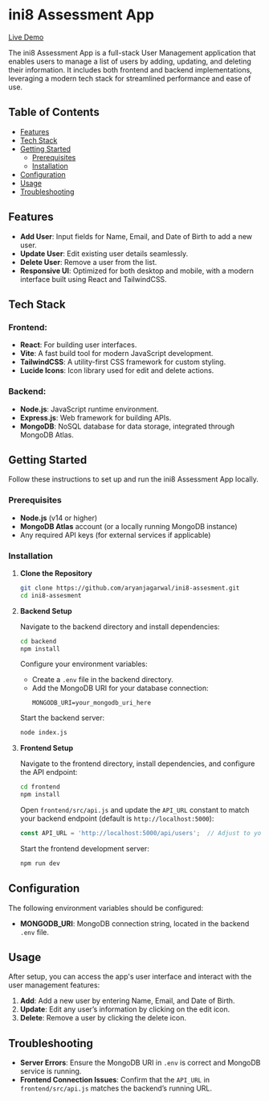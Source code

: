 # ini8 Assessment App

[Live Demo](https://ini8-assesment.vercel.app/)

The ini8 Assessment App is a full-stack User Management application that enables users to manage a list of users by adding, updating, and deleting their information. It includes both frontend and backend implementations, leveraging a modern tech stack for streamlined performance and ease of use.

## Table of Contents
- [Features](#features)
- [Tech Stack](#tech-stack)
- [Getting Started](#getting-started)
  - [Prerequisites](#prerequisites)
  - [Installation](#installation)
- [Configuration](#configuration)
- [Usage](#usage)
- [Troubleshooting](#troubleshooting)

## Features

- **Add User**: Input fields for Name, Email, and Date of Birth to add a new user.
- **Update User**: Edit existing user details seamlessly.
- **Delete User**: Remove a user from the list.
- **Responsive UI**: Optimized for both desktop and mobile, with a modern interface built using React and TailwindCSS.

## Tech Stack

### Frontend:
- **React**: For building user interfaces.
- **Vite**: A fast build tool for modern JavaScript development.
- **TailwindCSS**: A utility-first CSS framework for custom styling.
- **Lucide Icons**: Icon library used for edit and delete actions.

### Backend:
- **Node.js**: JavaScript runtime environment.
- **Express.js**: Web framework for building APIs.
- **MongoDB**: NoSQL database for data storage, integrated through MongoDB Atlas.

## Getting Started

Follow these instructions to set up and run the ini8 Assessment App locally.

### Prerequisites
- **Node.js** (v14 or higher)
- **MongoDB Atlas** account (or a locally running MongoDB instance)
- Any required API keys (for external services if applicable)

### Installation

1. **Clone the Repository**

    ```bash
    git clone https://github.com/aryanjagarwal/ini8-assesment.git
    cd ini8-assesment
    ```

2. **Backend Setup**

    Navigate to the backend directory and install dependencies:

    ```bash
    cd backend
    npm install
    ```

    Configure your environment variables:
    - Create a `.env` file in the backend directory.
    - Add the MongoDB URI for your database connection:
      ```plaintext
      MONGODB_URI=your_mongodb_uri_here
      ```

    Start the backend server:

    ```bash
    node index.js
    ```

3. **Frontend Setup**

    Navigate to the frontend directory, install dependencies, and configure the API endpoint:

    ```bash
    cd frontend
    npm install
    ```

    Open `frontend/src/api.js` and update the `API_URL` constant to match your backend endpoint (default is `http://localhost:5000`):

    ```javascript
    const API_URL = 'http://localhost:5000/api/users';  // Adjust to your API URL
    ```

    Start the frontend development server:

    ```bash
    npm run dev
    ```

## Configuration

The following environment variables should be configured:

- **MONGODB_URI**: MongoDB connection string, located in the backend `.env` file.

## Usage

After setup, you can access the app's user interface and interact with the user management features:

1. **Add**: Add a new user by entering Name, Email, and Date of Birth.
2. **Update**: Edit any user’s information by clicking on the edit icon.
3. **Delete**: Remove a user by clicking the delete icon.

## Troubleshooting

- **Server Errors**: Ensure the MongoDB URI in `.env` is correct and MongoDB service is running.
- **Frontend Connection Issues**: Confirm that the `API_URL` in `frontend/src/api.js` matches the backend’s running URL.
